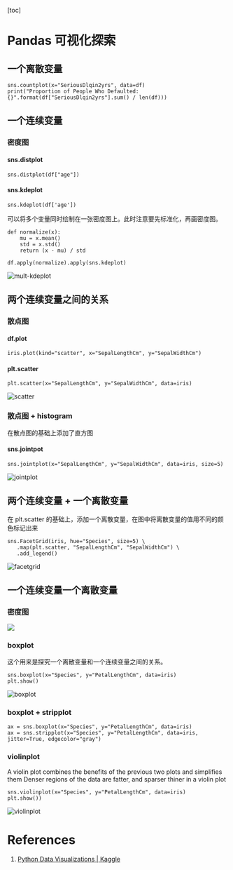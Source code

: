 [toc]

# Pandas 可视化探索

## 一个离散变量

```
sns.countplot(x="SeriousDlqin2yrs", data=df)
print("Proportion of People Who Defaulted: {}".format(df["SeriousDlqin2yrs"].sum() / len(df)))
```


## 一个连续变量



### 密度图

#### sns.distplot

```
sns.distplot(df["age"])
```

#### sns.kdeplot

```
sns.kdeplot(df['age'])
```

可以将多个变量同时绘制在一张密度图上。此时注意要先标准化，再画密度图。

```
def normalize(x):
    mu = x.mean()
    std = x.std()
    return (x - mu) / std

df.apply(normalize).apply(sns.kdeplot)
```

![mult-kdeplot](https://gitee.com/EdwardElric_1683260718/picture_bed/raw/master/img/20200514183824.png)

## 两个连续变量之间的关系

### 散点图

#### df.plot

```
iris.plot(kind="scatter", x="SepalLengthCm", y="SepalWidthCm")
```

#### plt.scatter

```
plt.scatter(x="SepalLengthCm", y="SepalWidthCm", data=iris)
```

![scatter](https://gitee.com/EdwardElric_1683260718/picture_bed/raw/master/img/20200507105533.png)

### 散点图 + histogram

在散点图的基础上添加了直方图

#### sns.jointpot

```
sns.jointplot(x="SepalLengthCm", y="SepalWidthCm", data=iris, size=5)
```

![jointplot](https://gitee.com/EdwardElric_1683260718/picture_bed/raw/master/img/20200507105751.png)

## 两个连续变量 + 一个离散变量

在 plt.scatter 的基础上，添加一个离散变量，在图中将离散变量的值用不同的颜色标记出来

```
sns.FacetGrid(iris, hue="Species", size=5) \
   .map(plt.scatter, "SepalLengthCm", "SepalWidthCm") \
   .add_legend()
```
![facetgrid](https://gitee.com/EdwardElric_1683260718/picture_bed/raw/master/img/20200507110028.png)

## 一个连续变量一个离散变量

### 密度图

![](https://gitee.com/EdwardElric_1683260718/picture_bed/raw/master/img/20200507121640.png)

### boxplot

这个用来是探究一个离散变量和一个连续变量之间的关系。

```
sns.boxplot(x="Species", y="PetalLengthCm", data=iris)
plt.show()
```
![boxplot](https://gitee.com/EdwardElric_1683260718/picture_bed/raw/master/img/20200507104831.png)

### boxplot + stripplot

```
ax = sns.boxplot(x="Species", y="PetalLengthCm", data=iris)
ax = sns.stripplot(x="Species", y="PetalLengthCm", data=iris, jitter=True, edgecolor="gray")
```


### violinplot

A violin plot combines the benefits of the previous two plots and simplifies them
 Denser regions of the data are fatter, and sparser thiner in a violin plot

```
sns.violinplot(x="Species", y="PetalLengthCm", data=iris)
plt.show())
```
![violinplot](https://gitee.com/EdwardElric_1683260718/picture_bed/raw/master/img/20200507105202.png)   

# References
1. [Python Data Visualizations | Kaggle](https://www.kaggle.com/benhamner/python-data-visualizations)
